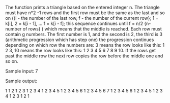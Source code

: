 The function prints a triangle based on the entered integer n. The triangle must have n*2 -1 rows and the first row must be the same as the last and so on ({i - the number of the last row, f - the number of the current row}; 1 = k[i], 2 = k[i - 1], ... f = k[i - f]; this sequence continues until f = n/2 {n- number of rows} ) which means that the middle is reached. Each row must contain g numbers. The first number is 1, and the second is 2, the third is 3 (arithmetic progression which has step one) the progression continues depending on which row the numbers are: 3 means the row looks like this: 1 2 3, 10 means the row looks like this: 1 2 3 4 5 6 7 8 9 10. If the rows get past the middle row the next row  copies the row before the middle one and so on.

Sample input: 7

Sample output:

1
1 2
1 2 3
1 2 3 4
1 2 3 4 5
1 2 3 4 5 6
1 2 3 4 5 6 7
1 2 3 4 5 6
1 2 3 4 5
1 2 3 4
1 2 3
1 2
1
